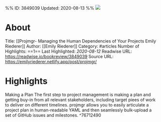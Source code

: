 %%
ID: 3849039
Updated: 2020-08-13
%%
![](https://readwise-assets.s3.amazonaws.com/static/images/article0.00998d930354.png)

# About
Title: [[Projmgr- Managing the Human Dependencies of Your Projects  Emily Riederer]]
Author: [[Emily Riederer]]
Category: #articles
Number of Highlights: ==1==
Last Highlighted: *2020-08-12*
Readwise URL: https://readwise.io/bookreview/3849039
Source URL: https://emilyriederer.netlify.app/post/projmgr/


# Highlights 
Making a Plan
The first step to project management is making a plan and getting buy-in from all relevant stakeholders, including target piees of work to deliver on different timelines. projmgr allows you to easily articulate a project plan in human-readable YAML and then seamlessly bulk-upload a set of GitHub issues and milestones.  ^76712490

